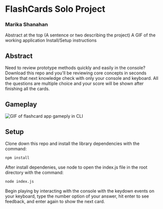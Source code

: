 # FlashCards Solo Project

### Marika Shanahan

Abstract at the top (A sentence or two describing the project)
A GIF of the working application
Install/Setup instructions

## Abstract

Need to review prototype methods quickly and easily in the console? Download this repo and you'll be reviewing core concepts in seconds before that next knowledge check with only your console and keyboard. All the questions are multiple choice and your score will be shown after finishing all the cards.

## Gameplay

![GIF of flashcard app gameply in CLI](https://media.giphy.com/media/htApTjkfLmMOCzN0od/giphy.gif)

## Setup

Clone down this repo and install the library dependencies with the command:

```bash
npm install
```

After install dependenies, use node to open the index.js file in the root directory with the command:

```bash
node index.js
```

Begin playing by interacting with the console with the keydown events on your keyboard, type the number option of your answer, hit enter to see feedback, and enter again to show the next card.
